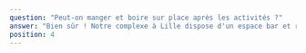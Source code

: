 ```yaml
---
question: "Peut-on manger et boire sur place après les activités ?"
answer: "Bien sûr ! Notre complexe à Lille dispose d'un espace bar et restauration convivial. C'est l'endroit parfait pour débriefer des activités, partager un bon repas et commencer la soirée. Pour chaque EVG, la première tournée est offerte par Team Square pour fêter ça comme il se doit !"
position: 4
---
```

